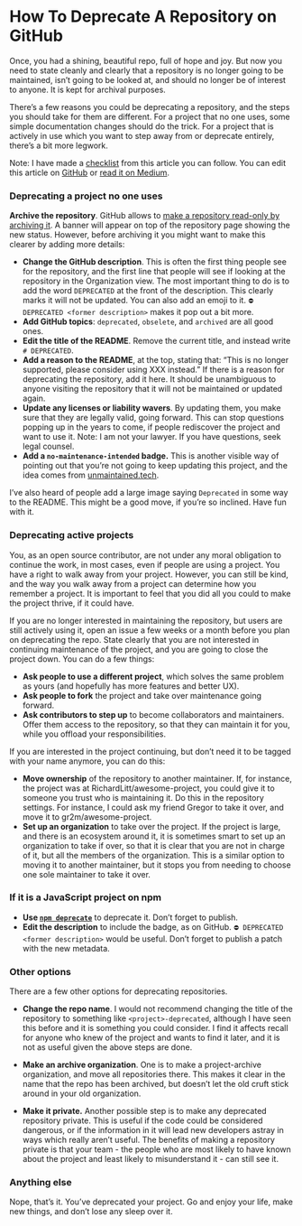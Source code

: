 # How To Deprecate A Repository on GitHub

Once, you had a shining, beautiful repo, full of hope and joy. But now you need to state cleanly and clearly that a repository is no longer going to be maintained, isn’t going to be looked at, and should no longer be of interest to anyone. It is kept for archival purposes.    

There’s a few reasons you could be deprecating a repository, and the steps you should take for them are different. For a project that no one uses, some simple documentation changes should do the trick. For a project that is actively in use which you want to step away from or deprecate entirely, there’s a bit more legwork.  
  
Note: I have made a [checklist](https://gist.github.com/RichardLitt/741cb6f2fd6c75c0c5f51958160853a9) from this article you can follow. You can edit this article on [GitHub](https://github.com/RichardLitt/knowledge/blob/master/github/how-to-deprecate-a-repository-on-github.md) or [read it on Medium](https://medium.com/maintainer-io/how-to-deprecate-a-repository-on-github-8f0ceb9155e).
    
### Deprecating a project no one uses  

**Archive the repository**. GitHub allows to [make a repository read-only by archiving it](https://blog.github.com/2017-11-08-archiving-repositories/). A banner will appear on top of the repository page showing the new status. However, before archiving it you might want to make this clearer by adding more details:

- **Change the GitHub description**. This is often the first thing people see for the repository, and the first line that people will see if looking at the repository in the Organization view.
The most important thing to do is to add the word `DEPRECATED` at the front of the description. This clearly marks it will not be updated. You can also add an emoji to it. `⛔️ DEPRECATED <former description>` makes it pop out a bit more.  
- **Add GitHub topics**: `deprecated`, `obselete`, and `archived` are all good ones.  
- **Edit the title of the README**. Remove the current title, and instead write `# DEPRECATED`.  
- **Add a reason to the README**, at the top, stating that: “This is no longer supported, please consider using XXX instead.” If there is a reason for deprecating the repository, add it here. It should be unambiguous to anyone visiting the repository that it will not be maintained or updated again.    
- **Update any licenses or liability wavers**. By updating them, you make sure that they are legally valid, going forward. This can stop questions popping up in the years to come, if people rediscover the project and want to use it. Note: I am not your lawyer. If you have questions, seek legal counsel.  
- **Add a `no-maintenance-intended` badge.** This is another visible way of pointing out that you’re not going to keep updating this project, and the idea comes from  [unmaintained.tech](http://unmaintained.tech).

I’ve also heard of people add a large image saying `Deprecated` in some way to the README. This might be a good move, if you’re so inclined. Have fun with it.
  
### Deprecating active projects

You, as an open source contributor, are not under any moral obligation to continue the work, in most cases, even if people are using a project. You have a right to walk away from your project. However, you can still be kind, and the way you walk away from a project can determine how you remember a project. It is important to feel that you did all you could to make the project thrive, if it could have.

If you are no longer interested in maintaining the repository, but users are still actively using it, open an issue a few weeks or a month before you plan on deprecating the repo. State clearly that you are not interested in continuing maintenance of the project, and you are going to close the project down. You can do a few things: 

- **Ask people to use a different project**, which solves the same problem as yours (and hopefully has more features and better UX).  
- **Ask people to fork** the project and take over maintenance going forward.  
- **Ask contributors to step up** to become collaborators and maintainers. Offer them access to the repository, so that they can maintain it for you, while you offload your responsibilities.  

If you are interested in the project continuing, but don’t need it to be tagged with your name anymore, you can do this:

- **Move ownership** of the repository to another maintainer. If, for instance, the project was at RichardLitt/awesome-project, you could give it to someone you trust who is maintaining it. Do this in the repository settings. For instance, I could ask my friend Gregor to take it over, and move it to gr2m/awesome-project.  
- **Set up an organization** to take over the project. If the project is large, and there is an ecosystem around it, it is sometimes smart to set up an organization to take if over, so that it is clear that you are not in charge of it, but all the members of the organization. This is a similar option to moving it to another maintainer, but it stops you from needing to choose one sole maintainer to take it over.

### If it is a JavaScript project on npm

- **Use [`npm deprecate`](https://docs.npmjs.com/cli/deprecate)** to deprecate it. Don’t forget to publish.
- **Edit the description** to include the badge, as on GitHub. `⛔️ DEPRECATED <former description>` would be useful. Don’t forget to publish a patch with the new metadata.

### Other options

There are a few other options for deprecating repositories.

- **Change the repo name**. I would not recommend changing the title of the repository to something like `<project>-deprecated`, although I have seen this before and it is something you could consider. I find it affects recall for anyone who knew of the project and wants to find it later, and it is not as useful given the above steps are done.

- **Make an archive organization**. One is to make a project-archive organization, and move all repositories there. This makes it clear in the name that the repo has been archived, but doesn’t let the old cruft stick around in your old organization. 

- **Make it private.** Another possible step is to make any deprecated repository private. This is useful if the code could be considered dangerous, or if the information in it will lead new developers astray in ways which really aren’t useful. The benefits of making a repository private is that your team - the people who are most likely to have known about the project and least likely to misunderstand it - can still see it.
  
### Anything else  

Nope, that’s it. You’ve deprecated your project. Go and enjoy your life, make new things, and don’t lose any sleep over it.
